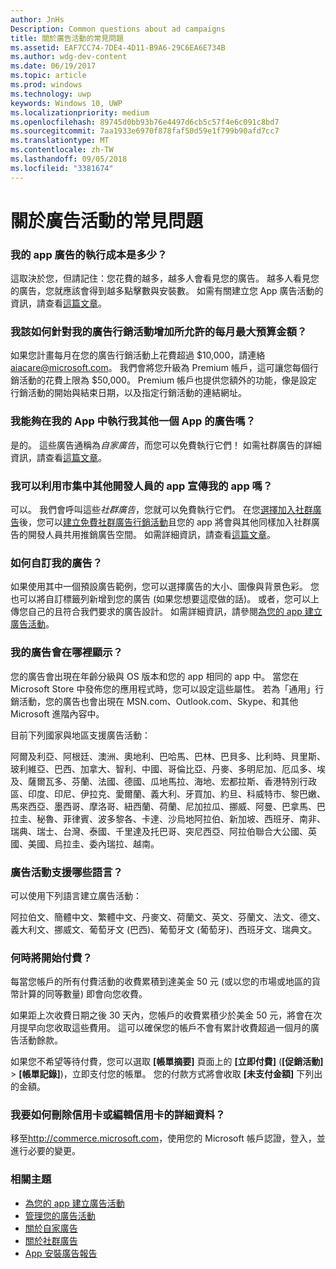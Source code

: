 ```yaml
---
author: JnHs
Description: Common questions about ad campaigns
title: 關於廣告活動的常見問題
ms.assetid: EAF7CC74-7DE4-4D11-B9A6-29C6EA6E734B
ms.author: wdg-dev-content
ms.date: 06/19/2017
ms.topic: article
ms.prod: windows
ms.technology: uwp
keywords: Windows 10, UWP
ms.localizationpriority: medium
ms.openlocfilehash: 89745d0bb93b76e4497d6cb5c57f4e6c091c8bd7
ms.sourcegitcommit: 7aa1933e6970f878faf50d59e1f799b90afd7cc7
ms.translationtype: MT
ms.contentlocale: zh-TW
ms.lasthandoff: 09/05/2018
ms.locfileid: "3381674"
---
```

# <a name="common-questions-about-ad-campaigns"></a>關於廣告活動的常見問題

### <a name="how-much-does-it-cost-to-run-an-ad-for-my-app"></a>我的 app 廣告的執行成本是多少？

這取決於您，但請記住：您花費的越多，越多人會看見您的廣告。 越多人看見您的廣告，您就應該會得到越多點擊數與安裝數。 如需有關建立您 App 廣告活動的資訊，請查看[這篇文章](create-an-ad-campaign-for-your-app.md)。

### <a name="how-can-i-increase-the-maximum-monthly-budget-amount-allowed-for-my-ad-campaign"></a>我該如何針對我的廣告行銷活動增加所允許的每月最大預算金額？

如果您計畫每月在您的廣告行銷活動上花費超過 $10,000，請連絡 [aiacare@microsoft.com](mailto:aiacare@microsoft.com)。 我們會將您升級為 Premium 帳戶，這可讓您每個行銷活動的花費上限為 $50,000。 Premium 帳戶也提供您額外的功能，像是設定行銷活動的開始與結束日期，以及指定行銷活動的連結網址。

### <a name="can-i-run-ads-for-one-of-my-apps-in-my-other-apps"></a>我能夠在我的 App 中執行我其他一個 App 的廣告嗎？

是的。 這些廣告通稱為*自家廣告*，而您可以免費執行它們！ 如需社群廣告的詳細資訊，請查看[這篇文章](about-house-ads.md)。

### <a name="can-i-cross-promote-my-app-with-apps-from-other-developers-in-the-store"></a>我可以利用市集中其他開發人員的 app 宣傳我的 app 嗎？

可以。 我們會呼叫這些*社群廣告*，您就可以免費執行它們。 在您[選擇加入社群廣告](about-community-ads.md#opt-in-to-community-ads)後，您可以[建立免費社群廣告行銷活動](create-an-ad-campaign-for-your-app.md)且您的 app 將會與其他同樣加入社群廣告的開發人員共用推銷廣告空間。 如需詳細資訊，請查看[這篇文章](about-community-ads.md)。

### <a name="how-can-i-customize-my-ad"></a>如何自訂我的廣告？

如果使用其中一個預設廣告範例，您可以選擇廣告的大小、圖像與背景色彩。 您也可以將自訂標籤列新增到您的廣告 (如果您想要這麼做的話)。 或者，您可以上傳您自己的且符合我們要求的廣告設計。 如需詳細資訊，請參閱[為您的 app 建立廣告活動](create-an-ad-campaign-for-your-app.md)。

### <a name="where-will-my-ad-appear"></a>我的廣告會在哪裡顯示？

您的廣告會出現在年齡分級與 OS 版本和您的 app 相同的 app 中。 當您在 Microsoft Store 中發佈您的應用程式時，您可以設定這些屬性。 若為「通用」行銷活動，您的廣告也會出現在 MSN.com、Outlook.com、Skype、和其他 Microsoft 進階內容中。

目前下列國家與地區支援廣告活動：

阿爾及利亞、阿根廷、澳洲、奧地利、巴哈馬、巴林、巴貝多、比利時、貝里斯、玻利維亞、巴西、加拿大、智利、中國、哥倫比亞、丹麥、多明尼加、厄瓜多、埃及、薩爾瓦多、芬蘭、法國、德國、瓜地馬拉、海地、宏都拉斯、香港特別行政區、印度、印尼、伊拉克、愛爾蘭、義大利、牙買加、約旦、科威特市、黎巴嫩、馬來西亞、墨西哥、摩洛哥、紐西蘭、荷蘭、尼加拉瓜、挪威、阿曼、巴拿馬、巴拉圭、秘魯、菲律賓、波多黎各、卡達、沙烏地阿拉伯、新加坡、西班牙、南非、瑞典、瑞士、台灣、泰國、千里達及托巴哥、突尼西亞、阿拉伯聯合大公國、英國、美國、烏拉圭、委內瑞拉、越南。

### <a name="what-languages-are-supported-for-ad-campaigns"></a>廣告活動支援哪些語言？

可以使用下列語言建立廣告活動：

阿拉伯文、簡體中文、繁體中文、丹麥文、荷蘭文、英文、芬蘭文、法文、德文、義大利文、挪威文、葡萄牙文 (巴西)、葡萄牙文 (葡萄牙)、西班牙文、瑞典文。

### <a name="when-will-i-be-billed"></a>何時將開始付費？

每當您帳戶的所有付費活動的收費累積到達美金 50 元 (或以您的市場或地區的貨幣計算的同等數量) 即會向您收費。

如果距上次收費日期之後 30 天內，您帳戶的收費累積少於美金 50 元，將會在次月提早向您收取這些費用。 這可以確保您的帳戶不會有累計收費超過一個月的廣告活動餘款。

如果您不希望等待付費，您可以選取 **\[帳單摘要\]** 頁面上的 **\[立即付費\]** (**\[促銷活動\]** > **\[帳單記錄\]**)，立即支付您的帳單。 您的付款方式將會收取 **\[未支付金額\]** 下列出的金額。

### <a name="how-do-i-delete-a-credit-card-or-edit-the-details-of-a-credit-card"></a>我要如何刪除信用卡或編輯信用卡的詳細資料？

移至<http://commerce.microsoft.com>，使用您的 Microsoft 帳戶認證，登入，並進行必要的變更。

### <a name="related-topics"></a>相關主題

* [為您的 app 建立廣告活動](create-an-ad-campaign-for-your-app.md)
* [管理您的廣告活動](managing-your-ad-campaign.md)
* [關於自家廣告](about-house-ads.md)
* [關於社群廣告](about-community-ads.md)
* [App 安裝廣告報告](app-install-ads-reports.md)
